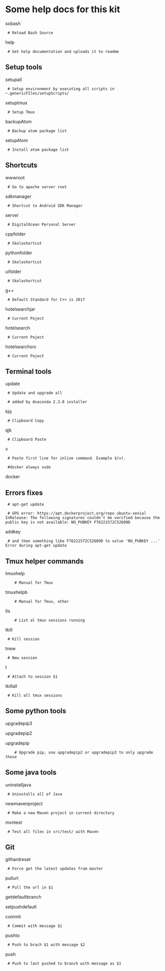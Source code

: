  # Some help docs for this kit

  sobash

     # Reload Bash Source

  help

     # Get help documentation and uploads it to readme




 ## Setup tools

  setupall

     # Setup environment by executing all scripts in ~.genericFIles/setupScripts/

  setuptmux

     # Setup Tmux 

 backupAtom

     # Backup atom package list

 setupAtom

     # Install atom package list




 ## Shortcuts

  wwwroot

     # Go to apache server root

  sdkmanager

     # Shortcut to Android SDK Manager

  server

     # DigitalOcean Personal Server

  cppfolder

     # Skolashortcut

  pythonfolder

     # Skolashortcut

  uifolder

     # Skolashortcut

  g++

     # Default Standard for C++ is 2017

  hotelsearchjar

     # Current Poject

  hotelsearch

     # Current Poject

  hotelsearchsrc

     # Current Poject




 ## Terminal tools

  update

     # Update and upgrade all

     # added by Anaconda 2.3.0 installer

  kjq

     # Clipboard Copy

  qjk

     # Clipboard Paste

  v

     # Paste first line for inline command. Example $(v).

     #docker always sudo

  docker




 ## Errors fixes

     # apt-get update

     # GPG error: https://apt.dockerproject.org/repo ubuntu-xenial InRelease: The following signatures couldn't be verified because the public key is not available: NO_PUBKEY F76221572C52609D

  addkey

     # and then something like F76221572C52609D to solve 'NO_PUBKEY ...' Error during apt-get update




 ## Tmux helper commands

  tmuxhelp

     	# Manual for Tmux

  tmuxhelpb

     	# Manual for Tmux, other

  tls

     	# List al tmux sessions running

 tkill

     # Kill session

 tnew

     # New session

 t

     # Attach to session $1

  tkillall

     # Kill all tmux sessions




 ## Some python tools

  upgradepip3

  upgradepip2

 upgradepip

     	# Upgrade pip, use upgradepip2 or upgradepip3 to only upgrade those




 ## Some java tools

  uninstalljava

     # Uninstalls all of Java

 newmavenproject

     # Make a new Maven project in current directory

  mvntest

     # Test all files in src/test/ with Maven




 ## Git

  githardreset

     # Force get the latest updates from master

 pullurl

     # Pull the url in $1

 getdefaultbranch

 setpushdefault

 commit

     # Commit with message $1

 pushto

     # Push to brach $1 with message $2

 push

     # Push to last pushed to branch with message as $1

